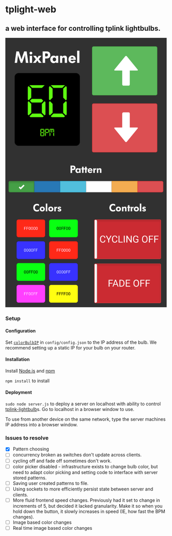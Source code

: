 # tplight-web
## a web interface for controlling tplink lightbulbs.

![frontend](https://raw.githubusercontent.com/jamestwisleton/tplight-web/master/frontend.png)


### Setup
#### Configuration
Set [`colorBulbIP`](https://github.com/JamesTwisleton/tplight-web/blob/7e3ee072e8bc1ca5ea8d28271715a91f47860194/config/config.json#L3)  in `config/config.json` to the IP address of the bulb. We recommend setting up a static IP for your bulb on your router.



#### Installation
Install [Node.js](https://nodejs.org/en/) and [npm](https://www.npmjs.com/)

`npm install` to install

#### Deployment
`sudo node server.js` to deploy a server on localhost with ability to control [tplink-lightbulb](https://github.com/konsumer/tplink-lightbulb)s. Go to localhost in a browser window to use. 

To use from another device on the same network, type the server machines IP address into a browser window.

### Issues to resolve

- [x] Pattern choosing
- [ ] concurrency broken as switches don't update across clients.
- [ ] cycling off and fade off sometimes don't work.
- [ ] color picker disabled - infrastructure exists to change bulb color, but need to adapt
color picking and setting code to interface with server stored patterns.
- [ ] Saving user created patterns to file.
- [ ] Using sockets to more efficiently persist state between server and clients.
- [ ] More fluid frontend speed changes. Previously had it set to change in increments of 5, but decided it lacked granularity. Make it so when you hold down the button, it slowly increases in speed (IE, how fast the BPM changes).
- [ ] Image based color changes
- [ ] Real time image based color changes
